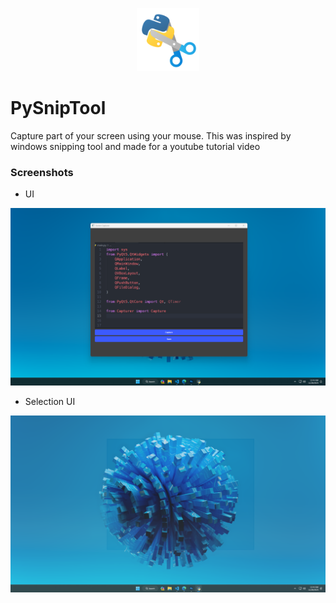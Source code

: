 <p align="center">
    <img src="./images/py-snip-tool-logo.png" width="20%"/>
</p>

# PySnipTool
Capture part of your screen using your mouse.
This was inspired by windows snipping tool and made for a youtube tutorial video


### Screenshots
- UI
<img src="./images/gui-ss.png"/>

- Selection UI
<img src="./images/selection-ss.png"/>
